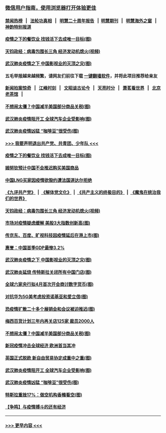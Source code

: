 ### [微信用户指南，使用浏览器打开体验更佳](https://github.com/gfw-breaker/banned-news1/blob/master/indexes/wechat-guide.md?t=0)
#### [禁闻热榜](热点新闻.md?t=0)  &nbsp;&nbsp;|&nbsp;&nbsp; [法轮功真相](https://github.com/gfw-breaker/truth/blob/master/README.md?t=0) &nbsp;&nbsp;|&nbsp;&nbsp; [明慧二十周年报告](https://github.com/gfw-breaker/mh-reports/blob/master/README.md?t=0) &nbsp;&nbsp;|&nbsp;&nbsp;[明慧期刊](https://github.com/gfw-breaker/mh-qikan) &nbsp;&nbsp;|&nbsp;&nbsp; [明慧海外之窗](https://github.com/gfw-breaker/mh-news/blob/master/README.md?t=0) &nbsp;&nbsp;|&nbsp;&nbsp; [神韵特别报道](https://github.com/gfw-breaker/mh-news/blob/master/shenyun.md?t=0)
#### [疫情之下的餐饮业 找钱活下去成唯一目标(图)](../pages/p5/922357.md?t=02081102) 
#### [天钧政经：病毒包围长三角 经济发动机熄火(视频)](../pages/p5/922286.md?t=02081102) 
#### [武汉肺炎疫情之下 中国影视业的灭顶之灾(图)](../pages/p5/922234.md?t=02081102) 
#### 五毛举报越来越频繁，请网友们前往下载 [一键翻墙软件](https://github.com/gfw-breaker/ssr-accounts)，并将此项目推荐给亲友
#### [新闻拍案惊奇](https://github.com/gfw-breaker/banned-news1/blob/master/pages/link4.md) &nbsp;&nbsp;|&nbsp;&nbsp; [江峰时刻](https://github.com/gfw-breaker/banned-news1/blob/master/pages/link4.md) &nbsp;&nbsp;|&nbsp;&nbsp; [文昭谈古论今](https://github.com/gfw-breaker/banned-news1/blob/master/pages/link4.md) &nbsp;&nbsp;|&nbsp;&nbsp; [天亮时分](https://github.com/gfw-breaker/banned-news1/blob/master/pages/link4.md) &nbsp;&nbsp;|&nbsp;&nbsp; [萧茗看世界](https://github.com/gfw-breaker/banned-news1/blob/master/pages/link4.md) &nbsp;&nbsp;|&nbsp;&nbsp; [北京老茶馆](https://github.com/gfw-breaker/banned-news1/blob/master/pages/link4.md) &nbsp;&nbsp;|&nbsp;&nbsp; 
#### [不想闹太僵？中国减半美国部分商品关税(图)](../pages/p5/922166.md?t=02081102) 
#### [武汉肺炎疫情阻开工 全球汽车企业受影响(图)](../pages/p5/922129.md?t=02081102) 
#### [武汉肺炎疫情凶猛 “咖啡豆”很受伤(图)](../pages/p5/922148.md?t=02081102) 
#### [>>> 我要声明退出共产党、共青团、少年队 <<<](https://github.com/begood0513/goodnews/blob/master/quit/letter.md) 
#### [疫情之下的餐饮业 找钱活下去成唯一目标(图)](../pages/p5/922357.md?t=02081102) 
#### [姆努钦预计中国不会推迟购买美国商品](../pages/p5/922296.md?t=02081102) 
#### [中国LNG买家因疫情欲毁约遭法国道达尔拒绝](../pages/p5/922295.md?t=02081102) 
#### [《九评共产党》](https://github.com/begood0513/9ping.md/blob/master/README.md) &nbsp;|&nbsp; [《解体党文化》](../../../../jtdwh.md/blob/master/README.md)  &nbsp;|&nbsp; [《共产主义的终极目的》](../../../../gczydzjmd.md/blob/master/README.md) &nbsp;|&nbsp; [《魔鬼在统治我们的世界》](../../../../mgztzwmdsj.md/blob/master/README.md) 
#### [天钧政经：病毒包围长三角 经济发动机熄火(视频)](../pages/p5/922286.md?t=02081102) 
#### [市场对疫情疑虑缓解 美股3大指数创新高(图)](../pages/p5/922255.md?t=02081102) 
#### [传京东、百度、旷视科技因疫情延后在港上市(图)](../pages/p5/922237.md?t=02081102) 
#### [惠誉：中国首季GDP最惨3.2%](../pages/p5/922236.md?t=02081102) 
#### [武汉肺炎疫情之下 中国影视业的灭顶之灾(图)](../pages/p5/922234.md?t=02081102) 
#### [武汉肺炎延烧 传特斯拉关闭所有中国门店(图)](../pages/p5/922232.md?t=02081102) 
#### [全球六家央行拟4月首次开会商讨数字货币(图)](../pages/p5/922229.md?t=02081102) 
#### [对抗华为5G美考虑投资诺基亚和爱立信(图)](../pages/p5/922223.md?t=02081102) 
#### [恐疫情扩散二十多个展销会和会议被迫推迟(图)](../pages/p5/922219.md?t=02081102) 
#### [梅西百货计划三年内再关店125家 裁员2000人](../pages/p5/922196.md?t=02081102) 
#### [不想闹太僵？中国减半美国部分商品关税(图)](../pages/p5/922166.md?t=02081102) 
#### [新冠疫情冲击全球经济 欧洲首当其冲](../pages/p5/922158.md?t=02081102) 
#### [英国正式脱欧 新自由贸易协定成重中之重(图)](../pages/p5/922156.md?t=02081102) 
#### [武汉肺炎疫情阻开工 全球汽车企业受影响(图)](../pages/p5/922129.md?t=02081102) 
#### [武汉肺炎疫情凶猛 “咖啡豆”很受伤(图)](../pages/p5/922148.md?t=02081102) 
#### [特斯拉重挫17%：做空机构香橼看空(图)](../pages/p5/922105.md?t=02081102) 
#### [【争鸣】与疫情搏斗的还有经济](../pages/p5/922098.md?t=02081102) 

----
#### [ >>> 更早内容 <<< ](../indexes/p5-earlier.md)
